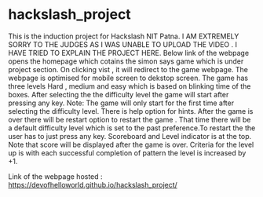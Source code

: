 # hackslash_project
This is the induction project for Hackslash NIT Patna.
I AM EXTREMELY SORRY TO THE JUDGES AS I WAS UNABLE TO UPLOAD THE VIDEO . I HAVE TRIED TO EXPLAIN THE PROJECT HERE.
Below link of the webpage opens the homepage which cotains the simon says game which is under project section.
On clicking vist , it will redirect to the game webpage. The webpage is optimised for mobile screen to dekstop screen.
The game has three levels Hard , medium and easy which is based on blinking time of the boxes. After selecting the the difficulty level the game will start after pressing any key.
Note: The game will only start for the first time after selecting the difficulty level.
There is help option for hints. 
After the game is over there will be restart option to restart the game . That time there will be a default difficulty level which is set to the past preference.To restart the the user has to just press any key.
Scoreboard and Level indicator is at the top. Note that score will be displayed after the game is over.
Criteria for the level up is with each successful completion of pattern the level is increased by +1.


Link of the webpage hosted : https://devofhelloworld.github.io/hackslash_project/
